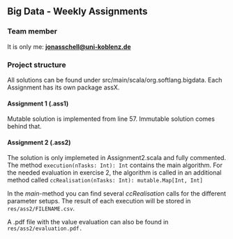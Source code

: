 ## Big Data - Weekly Assignments
### Team member
It is only me: <b>jonasschell@uni-koblenz.de</b>

### Project structure
All solutions can be found under src/main/scala/org.softlang.bigdata.
Each Assignment has its own package assX.

#### Assignment 1 (.ass1)
Mutable solution is implemented from line 57. Immutable solution comes behind that.

#### Assignment 2 (.ass2)
The solution is only implemeted in Assignment2.scala and fully commented.
The method ```execution(nTasks: Int): Int```  contains the main algorithm. For the needed evaluation in exercise 2, the algorithm is called in an additional method called ```ccRealisation(nTasks: Int): mutable.Map[Int, Int]```

In the <i>main</i>-method you can find several <i>ccRealisation</i> calls for the different parameter setups. The result of each execution will be stored in `res/ass2/FILENAME.csv`.

A .pdf file with the value evaluation can also be found in `res/ass2/evaluation.pdf.`